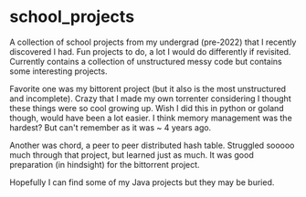 # school_projects
A collection of school projects from my undergrad (pre-2022) that I recently discovered I had. Fun projects to do, a lot I would do differently if revisited. 
Currently contains a collection of unstructured messy code but contains some interesting projects. 

Favorite one was my bittorent project (but it also is the most unstructured and incomplete). Crazy that I made my own torrenter considering I thought these things were so cool growing up. Wish I did this in python or goland though, would have been a lot easier. I think memory management was the hardest? But can't remember as it was ~ 4 years ago.

Another was chord, a peer to peer distributed hash table. Struggled sooooo much through that project, but learned just as much. It was good preparation (in hindsight) for the bittorrent project.

Hopefully I can find some of my Java projects but they may be buried.
